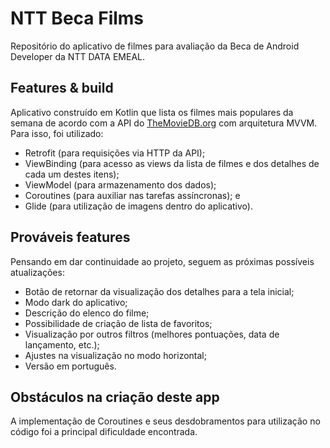 # NTT Beca Films
Repositório do aplicativo de filmes para avaliação da Beca de Android Developer da NTT DATA EMEAL.

## Features & build
Aplicativo construído em Kotlin que lista os filmes mais populares da semana de acordo com a API do [TheMovieDB.org](https://www.themoviedb.org/) com arquitetura MVVM.
Para isso, foi utilizado:
- Retrofit (para requisições via HTTP da API);
- ViewBinding (para acesso as views da lista de filmes e dos detalhes de cada um destes itens);
- ViewModel (para armazenamento dos dados);
- Coroutines (para auxiliar nas tarefas assíncronas); e
- Glide (para utilização de imagens dentro do aplicativo).

## Prováveis features
Pensando em dar continuidade ao projeto, seguem as próximas possíveis atualizações:
- Botão de retornar da visualização dos detalhes para a tela inicial;
- Modo dark do aplicativo;
- Descrição do elenco do filme;
- Possibilidade de criação de lista de favoritos;
- Visualização por outros filtros (melhores pontuações, data de lançamento, etc.);
- Ajustes na visualização no modo horizontal;
- Versão em português.

## Obstáculos na criação deste app
A implementação de Coroutines e seus desdobramentos para utilização no código foi a principal dificuldade encontrada.
